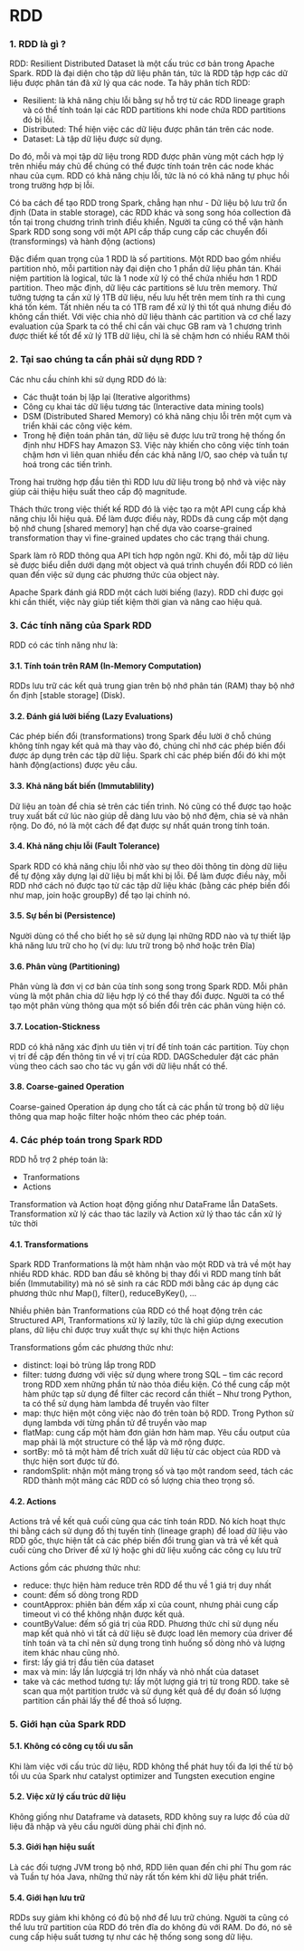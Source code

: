 <h1>RDD</h1>

<h3>1.	RDD là gì ?</h3>

<p>RDD: Resilient Distributed Dataset là một cấu trúc cơ bản trong Apache Spark. RDD là đại diện cho tập dữ liệu phân tán, tức là RDD tập hợp các dữ liệu được phân tán đã xử lý qua các node. Ta hãy phân tích RDD:<p>

<ul>
<li>	Resilient: là khả năng chịu lỗi bằng sự hỗ trợ từ các RDD lineage graph và có thể tính toán lại các RDD partitions  khi node chứa RDD partitions đó bị lỗi.</li>
<li>	Distributed: Thể hiện việc các dữ liệu được phân tán trên các node.</li>
<li>	Dataset: Là tập dữ liệu được sử dụng.</li>
</ul>

<p>Do đó, mỗi và mọi tập dữ liệu trong RDD được phân vùng một cách hợp lý trên nhiều máy chủ để chúng có thể được tính toán trên các node khác nhau của cụm.  RDD có khả năng chịu lỗi, tức là nó có khả năng tự phục hồi trong trường hợp bị lỗi.</p>
 
<p>Có ba cách để tạo RDD trong Spark, chẳng hạn như - Dữ liệu bộ lưu trữ ổn định (Data in stable storage), các RDD khác và song song hóa collection đã tồn tại trong chương trình trình điều khiển.  Người ta cũng có thể vận hành Spark RDD song song với một API cấp thấp cung cấp các chuyển đổi (transformings) và hành động (actions)</p>
 
<p>Đặc điểm quan trọng của 1 RDD là số partitions. Một RDD bao gồm nhiều partition nhỏ, mỗi partition này đại diện cho 1 phần dữ liệu phân tán. Khái niệm partition là logical, tức là 1 node xử lý có thể chứa nhiều hơn 1 RDD partition. Theo mặc định, dữ liệu các partitions sẽ lưu trên memory. Thử tưởng tượng ta cần xử lý 1TB dữ liệu, nếu lưu hết trên mem tính ra thì cung khá tốn kém. Tất nhiên nếu ta có 1TB ram để xử lý thì tốt quá nhưng điều đó không cần thiết. Với việc chia nhỏ dữ liệu thành các partition và cơ chế lazy evaluation của Spark ta có thể chỉ cần vài chục GB ram và 1 chương trình được thiết kế tốt để xử lý 1TB dữ liệu, chỉ là sẽ chậm hơn có nhiều RAM thôi</p>

<h3>2.	Tại sao chúng ta cần phải sử dụng RDD ?</h3>

<p>Các nhu cầu chính khi sử dụng RDD đó là:</p>

<ul>
<li>Các thuật toán bị lặp lại (Iterative algorithms)</li>
<li>Công cụ khai tác dữ liệu tương tác (Interactive data mining tools)</li>
<li>DSM (Distributed Shared Memory) có khả năng chịu lỗi trên một cụm và triển khải các công việc kém.</li>
<li>Trong hệ điện toán phân tán, dữ liệu sẽ được lưu trữ trong hệ thống ổn định như HDFS hay Amazon S3. Việc này khiến cho công việc tính toán chậm hơn vì liên quan nhiều đến các khả năng I/O, sao chép và tuần tự hoá trong các tiến trình.</li>
</ul>

<p>Trong hai trường hợp đầu tiên thì RDD lưu dữ liệu trong bộ nhớ và việc này giúp cải thiệu hiệu suất theo cấp độ magnitude.</p>
<p>Thách thức trong việc thiết kế RDD đó là việc tạo ra một API cung cấp khả năng chịu lỗi hiệu quả. Để làm được điều này, RDDs đã cung cấp một dạng bộ nhớ chung [shared memory] hạn chế dựa vào coarse-grained transformation thay vì fine-grained updates cho các trạng thái chung. </p>
<p>Spark làm rõ RDD thông qua API tích hợp ngôn ngữ. Khi đó, mỗi tập dữ liệu sẽ được biểu diễn dưới dạng một object và quá trình chuyển đổi RDD có liên quan đến việc sử dụng các phương thức của object này.</p>
<p>Apache Spark đánh giá RDD một cách lười biếng (lazy). RDD chỉ được gọi khi cần thiết, việc này giúp tiết kiệm thời gian và nâng cao hiệu quả.</p>

<h3>3.	Các tính năng của Spark RDD</h3>

<p>RDD có các tính năng như là:</p>
 

<h4>3.1.	Tính toán trên RAM (In-Memory Computation)</h4>

<p>RDDs lưu trữ các kết quả trung gian trên bộ nhớ phân tán (RAM) thay bộ nhớ ổn định [stable storage] (Disk).
<h4>3.2.	Đánh giá lười biếng (Lazy Evaluations)</h4>
<p>Các phép biến đổi (transformations) trong Spark đều lười ở chỗ chúng không tính ngay kết quả mà thay vào đó, chúng chỉ nhớ các phép biến đổi được áp dụng trên các tập dữ liệu. Spark chỉ các phép biến đổi đó khi một hành động(actions) được yêu cầu.</p>
<h4>3.3.	Khả năng bất biến (Immutablility)</h4>
<p>Dữ liệu an toàn để chia sẻ trên các tiến trình.  Nó cũng có thể được tạo hoặc truy xuất bất cứ lúc nào giúp dễ dàng lưu vào bộ nhớ đệm, chia sẻ và nhân rộng.  Do đó, nó là một cách để đạt được sự nhất quán trong tính toán.</p>
<h4>3.4.	Khả năng chịu lỗi (Fault Tolerance)</h4>
<p>Spark RDD có khả năng chịu lỗi nhờ vào sự theo dõi thông tin dòng dữ liệu để tự động xây dựng lại dữ liệu bị mất khi bị lỗi.  Để làm được điều này, mỗi RDD nhớ cách nó được tạo từ các tập dữ liệu khác (bằng các phép biến đổi như map, join hoặc groupBy) để tạo lại chính nó.</p>
<h4>3.5.	Sự bền bỉ (Persistence)</h4>
<p>Người dùng có thể cho biết họ sẽ sử dụng lại những RDD nào và tự thiết lập khả năng lưu trữ cho họ (ví dụ: lưu trữ trong bộ nhớ hoặc trên Đĩa)</p>
<h4>3.6.	Phân vùng (Partitioning)</h4>
<p>Phân vùng là đơn vị cơ bản của tính song song trong Spark RDD.  Mỗi phân vùng là một phân chia dữ liệu hợp lý có thể thay đổi được.  Người ta có thể tạo một phân vùng thông qua một số biến đổi trên các phân vùng hiện có.</p>
<h4>3.7.	Location-Stickness</h4>
<p>RDD có khả năng xác định ưu tiên vị trí để tính toán các partition.  Tùy chọn vị trí đề cập đến thông tin về vị trí của RDD.  DAGScheduler đặt các phân vùng theo cách sao cho tác vụ gần với dữ liệu nhất có thể.</p>
<h4>3.8.	Coarse-gained Operation</h4>
<p>Coarse-gained Operation áp dụng cho tất cả các phần tử trong bộ dữ liệu thông qua map hoặc filter hoặc nhóm theo các phép toán.</p>

<h3>4.	Các phép toán trong Spark RDD</h3>

<p>RDD hỗ trợ 2 phép toán là:</p>

<ul>
<li>Tranformations</li>
<li>Actions</li>
</ul>

<p>Transformation và Action hoạt động giống như DataFrame lẫn DataSets. Transformation xử lý các thao tác lazily và Action xử lý thao tác cần xử lý tức thời<p>
 
<h4>4.1.	Transformations</h4>

<p>Spark RDD Tranformations là một hàm nhận vào một RDD và trả về một hay nhiều RDD khác. RDD ban đầu sẽ không bị thay đổi vì RDD mang tính bất biến (Immutability) mà nó sẽ sinh ra các RDD mới bằng các áp dụng các phương thức như Map(), filter(), reduceByKey(), …</p>
<p>Nhiều phiên bản Tranformations của RDD có thể hoạt động trên các Structured API, Tranformations xử lý lazily, tức là chỉ giúp dựng execution plans, dữ liệu chỉ được truy xuất thực sự khi thực hiện Actions</p>
<p>Transformations gồm các phương thức như:</p>

<ul>
<li>distinct: loại bỏ trùng lắp trong RDD</li>
<li>filter: tương đương với việc sử dụng where trong SQL – tìm các record trong RDD xem những phần tử nào thỏa điều kiện. Có thể cung cấp một hàm phức tạp sử dụng để filter các record cần thiết – Như trong Python, ta có thể sử dụng hàm lambda để truyền vào filter</li>
<li>map: thực hiện một công việc nào đó trên toàn bộ RDD. Trong Python sử dụng lambda với từng phần tử để truyền vào map</li>
<li>flatMap: cung cấp một hàm đơn giản hơn hàm map. Yêu cầu output của map phải là một structure có thể lặp và mở rộng được.</li>
<li>sortBy: mô tả một hàm để trích xuất dữ liệu từ các object của RDD và thực hiện sort được từ đó.</li>
<li>randomSplit: nhận một mảng trọng số và tạo một random seed, tách các RDD thành một mảng các RDD có số lượng chia theo trọng số.</li>
</ul>

<h4>4.2.	Actions</h4>

<p>Actions trả về kết quả cuối cùng qua các tính toán RDD.  Nó kích hoạt thực thi bằng cách sử dụng đồ thị tuyến tính (lineage graph) để load dữ liệu vào RDD gốc, thực hiện tất cả các phép biến đổi trung gian và trả về kết quả cuối cùng cho Driver để xử lý hoặc ghi dữ liệu xuống các công cụ lưu trữ</p>
<p>Actions gồm các phương thức như:</p>

<ul>
<li>reduce: thực hiện hàm reduce trên RDD để thu về 1 giá trị duy nhất</li>
<li>count: đếm số dòng trong RDD</li>
<li>countApprox: phiên bản đếm xấp xỉ của count, nhưng phải cung cấp timeout vì có thể không nhận được kết quả.</li>
<li>countByValue: đếm số giá trị của RDD. Phương thức chỉ sử dụng nếu map kết quả nhỏ vì tất cả dữ liệu sẽ được load lên memory của driver để tính toán và ta chỉ nên sử dụng trong tình huống số dòng nhỏ và lượng item khác nhau cũng nhỏ.</li>
<li>first: lấy giá trị đầu tiên của dataset</li>
<li>max và min: lấy lần lượcgiá trị lớn nhấy và nhỏ nhất của dataset</li>
<li>take và các method tương tự: lấy một lượng giá trị từ trong RDD. take sẽ scan qua một partition trước và sử dụng kết quả để dự đoán số lượng partition cần phải lấy thể để thoả số lượng.</li>
</ul>

<h3>5.	Giới hạn của Spark RDD</h3>
 
<h4>5.1.	Không có công cụ tối ưu sẵn</h4>
<p>Khi làm việc với cấu trúc dữ liệu, RDD không thể phát huy tối đa lợi thế từ bộ tối ưu của Spark như catalyst optimizer and Tungsten execution engine</p>
<h4>5.2.	Việc xử lý cấu trúc dữ liệu</h4>
<p>Không giống như Dataframe và datasets, RDD không suy ra lược đồ của dữ liệu đã nhập và yêu cầu người dùng phải chỉ định nó.</p>
<h4>5.3.	Giới hạn hiệu suất</h4>
<p>Là các đối tượng JVM trong bộ nhớ, RDD liên quan đến chi phí Thu gom rác và Tuần tự hóa Java, những thứ này rất tốn kém khi dữ liệu phát triển.</p>
<h4>5.4.	Giới hạn lưu trữ</h4>
<p>RDDs suy giảm khi không có đủ bộ nhớ để lưu trữ chúng.  Người ta cũng có thể lưu trữ partition của RDD đó trên đĩa do không đủ với RAM.  Do đó, nó sẽ cung cấp hiệu suất tương tự như các hệ thống song song dữ liệu.</p>
